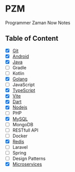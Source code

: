  # PZM

Programmer Zaman Now Notes

## Table of Content

- [x] [Git](Git)
- [x] [Android](Android)
- [x] [Java](Java)
- [ ] Gradle
- [ ] Kotlin
- [x] [Golang](Golang)
- [ ] JavaScript
- [x] [TypeScript](TypeScript)
- [x] [Vite](Vite)
- [x] [Dart](Dart)
- [x] [Nodejs](Nodejs)
- [ ] PHP
- [x] [MySQL](MySQL)
- [ ] MongoDB
- [ ] RESTfull API
- [ ] Docker
- [x] [Redis](Redis)
- [ ] Laravel
- [ ] Spring
- [ ] Design Patterns
- [x] [Microservices](Microservices)
